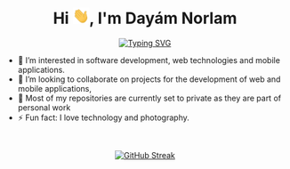 <h1 align="center">Hi <img src="https://raw.githubusercontent.com/ABSphreak/ABSphreak/master/gifs/Hi.gif" width="30px">, I'm Dayám Norlam</h1>
<p align="center">
  <a href="https://github.com/dnmonroy/dnmonroy/"><img src="https://readme-typing-svg.herokuapp.com?font=Fira+Code&size=10&duration=5000&pause=100&color=3FA043&center=true&vCenter=true&random=false&width=435&height=20&lines=Computer+Science+Undergraduate;Full+Stack+Software+Developer" alt="Typing SVG" /></a>
</p>

- 👀 I’m interested in software development, web technologies and mobile applications.
- 💞️ I’m looking to collaborate on projects for the development of web and mobile applications,
- 🤗 Most of my repositories are currently set to private as they are part of personal work
- ⚡ Fun fact: I love technology and photography.
  
<br>

<!-- <p align="center">
  <a href="https://github.com/Ratheshan03">
    <img align="center"  height="175px" src="https://github-readme-stats.vercel.app/api?username=user&show_icons=true&hide_border=true&title_color=94b4a4&amp&icon_color=FFFFFF&amp&text_color=FFFFFF&amp&bg_color=000000&count_private=true&include_all_commits=true"/>
  </a>
  <a href="https://github.com/Ratheshan03">
    <img align="center" height="175px"  src="https://github-readme-stats.vercel.app/api/top-langs/?username=user&text_color=FFFFFF&bg_color=000000&title_color=94b4a4&langs_count=15&layout=compact&hide_border=true" />
  </a>
</p> -->

  <p align="center"><a href="https://git.io/streak-stats"><img src="https://github-readme-streak-stats.herokuapp.com?user=dnmonroy&theme=whatsapp-light2&mode=weekly" alt="GitHub Streak" /></a></p>

  <br>
